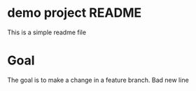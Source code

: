 # demo project README

This is a simple readme file

# Goal

The goal is to make a change in a feature branch.
Bad new line

